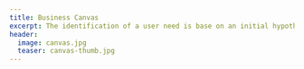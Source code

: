 ```yaml
---
title: Business Canvas
excerpt: The identification of a user need is base on an initial hypothesis, which is continuously revised according to iterative testing with potential users. The description of the user need also includes the whole value chain that is required to produce and distribute a new product.
header:
  image: canvas.jpg
  teaser: canvas-thumb.jpg
---
```

